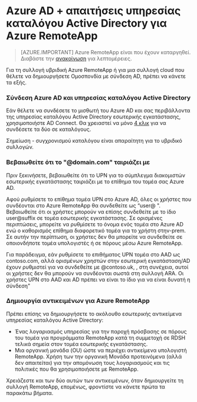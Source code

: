 
<properties 
    pageTitle="Azure AD + απαιτήσεις υπηρεσίας καταλόγου Active Directory για Azure RemoteApp | Microsoft Azure" 
    description="Μάθετε πώς μπορείτε να ρυθμίσετε την υπηρεσία καταλόγου Active Directory για να εργαστείτε με Azure RemoteApp." 
    services="remoteapp" 
    documentationCenter="" 
    authors="lizap" 
    manager="mbaldwin" />

<tags 
    ms.service="remoteapp" 
    ms.workload="compute" 
    ms.tgt_pltfrm="na" 
    ms.devlang="na" 
    ms.topic="article" 
    ms.date="08/15/2016" 
    ms.author="elizapo" />



# <a name="azure-ad--active-directory-requirements-for-azure-remoteapp"></a>Azure AD + απαιτήσεις υπηρεσίας καταλόγου Active Directory για Azure RemoteApp

> [AZURE.IMPORTANT]
> Azure RemoteApp είναι που έχουν καταργηθεί. Διαβάστε την [ανακοίνωση](https://go.microsoft.com/fwlink/?linkid=821148) για λεπτομέρειες.


Για τη συλλογή υβριδική Azure RemoteApp ή για μια συλλογή cloud που θέλετε να δημιουργήσετε Ομοσπονδία με σύνδεση AD, πρέπει να κάνετε τα εξής.

### <a name="connect-azure-ad-and-active-directory"></a>Σύνδεση Azure AD και υπηρεσίας καταλόγου Active Directory

Εάν θέλετε να συνδέσετε το μισθωτή του Azure AD και σας περιβάλλοντα της υπηρεσίας καταλόγου Active Directory εσωτερικής εγκατάστασης, χρησιμοποιήστε AD Connect. Θα χρειαστεί να μόνο [4 κλικ](https://blogs.technet.microsoft.com/enterprisemobility/2014/08/04/connecting-ad-and-azure-ad-only-4-clicks-with-azure-ad-connect/) για να συνδέσετε τα δύο σε καταλόγους.

Σημείωση - συγχρονισμού καταλόγου είναι απαραίτητη για το υβριδικό συλλογών.

### <a name="make-sure-your-domaincom-match"></a>Βεβαιωθείτε ότι το "@domain.com" ταιριάζει με
Πριν ξεκινήσετε, βεβαιωθείτε ότι το UPN για το σύμπλεγμα διακομιστών εσωτερικής εγκατάστασης ταιριάζει με το επίθημα του τομέα σας Azure AD. 

Αφού ρυθμίσετε το επίθημα τομέα UPN στο Azure AD, όλες οι χρήστες που συνδέονται στο Azure RemoteApp θα συνδεθείτε ως “user@ <the suffix you set up>". Βεβαιωθείτε ότι οι χρήστες μπορούν να επίσης συνδεθείτε με το ίδιο user@suffix σε τομέα εσωτερικής εγκατάστασης. Σε ορισμένες περιπτώσεις, μπορείτε να ρυθμίσετε το όνομα ενός τομέα στο Azure AD ενώ ο καθορισμός επίθημα διαφορετικό τομέα για το χρήστη στην-prem. Σε αυτήν την περίπτωση, οι χρήστες δεν θα μπορείτε να συνδεθείτε σε οποιονδήποτε τομέα υπολογιστές ή σε πόρους μέσω Azure RemoteApp.

Για παράδειγμα, εάν ρυθμίσετε το επιθήματος UPN τομέα στο AAD ως contoso.com, αλλά ορισμένων χρηστών στην εσωτερική εγκατάσταση/AD έχουν ρυθμιστεί για να συνδεθείτε με @contoso.uk, , στη συνέχεια, αυτοί οι χρήστες δεν θα μπορούν να συνδέονται σωστά στη συλλογή ARA. Οι χρήστες UPN στο AAD και AD πρέπει να είναι το ίδιο για να είναι δυνατή η σύνδεση"

### <a name="create-objects-for-azure-remoteapp"></a>Δημιουργία αντικειμένων για Azure RemoteApp
Πρέπει επίσης να δημιουργήσετε το ακόλουθο εσωτερικής αντικείμενα υπηρεσίας καταλόγου Active Directory:

- Ένας λογαριασμός υπηρεσίας για την παροχή πρόσβασης σε πόρους του τομέα για προγράμματα RemoteApp κατά τη συμμετοχή σε RDSH τελικά σημεία στον τομέα εσωτερικής εγκατάστασης.
- Μια οργανική μονάδα (OU) ώστε να περιέχει αντικείμενα υπολογιστή RemoteApp. Χρήση των την οργανική Μονάδα προτεινόμενα (αλλά δεν απαιτείται) για την απομόνωση τους λογαριασμούς και τις πολιτικές που θα χρησιμοποιήσετε με RemoteApp.

Χρειάζεστε και των δύο αυτών των αντικειμένων, όταν δημιουργείτε τη συλλογή RemoteApp, επομένως, φροντίστε να κάνετε πρώτα τα παρακάτω βήματα.